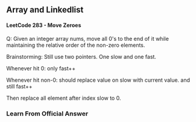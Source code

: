 ## Array and Linkedlist

#### LeetCode 283 - Move Zeroes

Q: Given an integer array nums, move all 0's to the end of it while maintaining the relative order of the non-zero elements.

Brainstorming:
Still use two pointers. One slow and one fast. 

Whenever hit 0: only fast++

Whenever hit non-0: should replace value on slow with current value. and still fast++

Then replace all element after index slow to 0.


### Learn From Official Answer